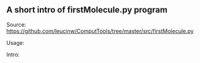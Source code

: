 ## A short intro of firstMolecule.py program
Source: https://github.com/leucinw/ComputTools/tree/master/src/firstMolecule.py

Usage:

Intro:

